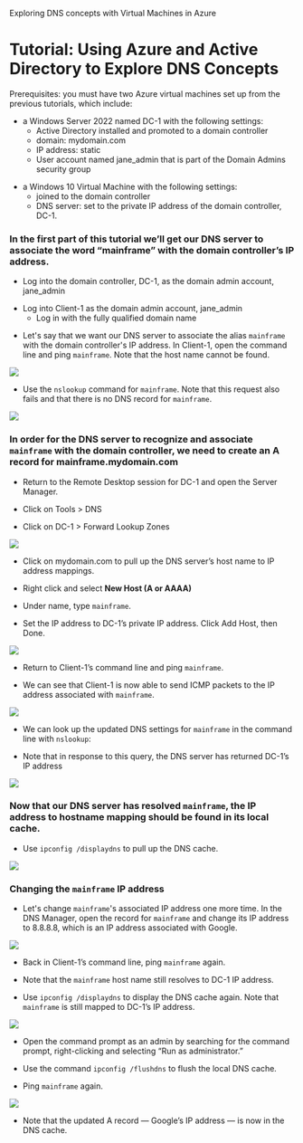 Exploring DNS concepts with Virtual Machines in Azure
<body>
  <h1>Tutorial: Using Azure and Active Directory to Explore DNS Concepts</h1>
  <p>Prerequisites: you must have two Azure virtual machines set up from the previous tutorials, which include:</p>
  <ul>
    <li>a Windows Server 2022 named DC-1 with the following settings:
      <ul>
        <li>Active Directory installed and promoted to a domain controller</li>
      </ul>
      <ul>
        <li>domain: mydomain.com</li>
      </ul>
      <ul>
        <li>IP address: static</li>
      </ul>
      <ul>
        <li>User account named jane_admin that is part of the Domain Admins security group</li>
      </ul>
    </li>
  </ul>
  <ul>
    <li>a Windows 10 Virtual Machine with the following settings:
      <ul>
        <li>joined to the domain controller</li>
      </ul>
      <ul>
        <li>DNS server: set to the private IP address of the domain controller, DC-1.</li>
      </ul>
    </li>
  </ul>
  <h3>In the first part of this tutorial we’ll get our DNS server to associate the word “mainframe” with the domain controller’s IP address.</h3>
  <ul>
    <li>Log into the domain controller, DC-1, as the domain admin account, jane_admin</li>
  </ul>
  <ul>
    <li>Log into Client-1 as the domain admin account, jane_admin
      <ul>
        <li>Log in with the fully qualified domain name</li>
      </ul>
    </li>
  </ul>
  <ul>
    <li>Let's say that we want our DNS server to associate the alias <code>mainframe</code> with the domain controller's IP address. In Client-1, open the command line and ping <code>mainframe</code>. Note that the host name cannot be found.</li>
  </ul>
  <img src="https://github.com/amaraphi/dns-AD/assets/144752187/89504fe9-55e3-441d-9595-6fdf4de5e490"/>
  <ul>
    <li>Use the <code>nslookup</code> command for <code>mainframe</code>. Note that this request also fails and that there is no DNS record for <code>mainframe</code>.</li>
  </ul>
  <img src="https://github.com/amaraphi/dns-AD/assets/144752187/97526852-95ed-4927-8e7c-9fcc12c14731"/>
  <h3>In order for the DNS server to recognize and associate <code>mainframe</code> with the domain controller, we need to create an A record for mainframe.mydomain.com</h3>
  <ul>
    <li>Return to the Remote Desktop session for DC-1 and open the Server Manager.</li>
  </ul>
  <ul>
    <li>Click on Tools &gt; DNS</li>
  </ul>
  <ul>
    <li>Click on DC-1 &gt; Forward Lookup Zones</li>
  </ul>
  <img src="ttps://github.com/amaraphi/dns-AD/assets/144752187/b2e6a195-39e2-4fd1-9ffa-1ff7ee5ba30f"/>
  <ul>
    <li>Click on mydomain.com to pull up the DNS server’s host name to IP address mappings.</li>
  </ul>
  <ul>
    <li>Right click and select <strong>New Host (A or AAAA)</strong></li>
  </ul>
  <ul>
    <li>Under name, type <code>mainframe</code>.</li>
  </ul>
  <ul>
    <li>Set the IP address to DC-1’s private IP address. Click Add Host, then Done.</li>
  </ul>
  <img src="https://github.com/amaraphi/dns-AD/assets/144752187/e2e832b2-1d02-42b4-aa94-3dec01054ca0"/>
  <ul>
    <li>Return to Client-1’s command line and ping <code>mainframe</code>.</li>
  </ul>
  <ul>
    <li>We can see that Client-1 is now able to send ICMP packets to the IP address associated with <code>mainframe</code>.</li>
  </ul>
  <img src="https://github.com/amaraphi/dns-AD/assets/144752187/791b09f9-e730-4ca3-b9e0-9070d4cc4a00"/>
  <ul>
    <li>We can look up the updated DNS settings for <code>mainframe</code> in the command line with <code>nslookup</code>:</li>
  </ul>
  <ul>
    <li>Note that in response to this query, the DNS server has returned DC-1’s IP address</li>
  </ul>
  <img src="https://github.com/amaraphi/dns-AD/assets/144752187/124a983d-ea42-4b28-92cc-9490dbfcab78"/>
  <h3>Now that our DNS server has resolved <code>mainframe</code>, the IP address to hostname mapping should be found in its local cache.</h3>
  <ul>
    <li>Use <code>ipconfig /displaydns</code> to pull up the DNS cache.</li>
  </ul>
  <img src="https://github.com/amaraphi/dns-AD/assets/144752187/0a6d88d8-eba9-4502-9a61-9b036e8536bd"/>
  <h3>Changing the <code>mainframe</code> IP address</h3>
  <ul>
    <li>Let's change <code>mainframe</code>'s associated IP address one more time. In the DNS Manager, open the record for <code>mainframe</code> and change its IP address to 8.8.8.8, which is an IP address associated with Google.</li>
  </ul>
  <img src="https://github.com/amaraphi/dns-AD/assets/144752187/908fad4c-6745-4a92-a341-2204ec97a034"/>
  <ul>
    <li>Back in Client-1’s command line, ping <code>mainframe</code> again.</li>
  </ul>
  <ul>
    <li>Note that the <code>mainframe</code> host name still resolves to DC-1 IP address.</li>
  </ul>
  <ul>
    <li>Use <code>ipconfig /displaydns</code> to display the DNS cache again. Note that <code>mainframe</code> is still mapped to DC-1’s IP address.</li>
  </ul>
  <img src="https://github.com/amaraphi/dns-AD/assets/144752187/3bbb81c3-42b5-4fb4-ac6a-6f5ea35f7ee8"/>
  <ul>
    <li>Open the command prompt as an admin by searching for the command prompt, right-clicking and selecting “Run as administrator.”</li>
  </ul>
  <ul>
    <li>Use the command <code>ipconfig /flushdns</code> to flush the local DNS cache.</li>
  </ul>
  <ul>
    <li>Ping <code>mainframe</code> again.</li>
  </ul>
  <img src="https://github.com/amaraphi/dns-AD/assets/144752187/887f4eae-be3d-41e7-a6cd-41f9021fdcfb"/>
  <ul>
    <li>Note that the updated A record — Google’s IP address — is now in the DNS cache.</li>
  </ul>
